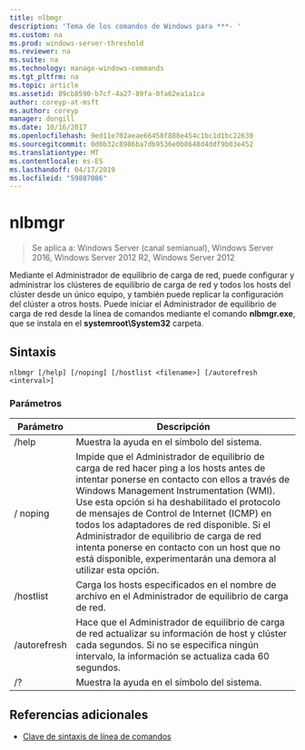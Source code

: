 ```yaml
---
title: nlbmgr
description: 'Tema de los comandos de Windows para ***- '
ms.custom: na
ms.prod: windows-server-threshold
ms.reviewer: na
ms.suite: na
ms.technology: manage-windows-commands
ms.tgt_pltfrm: na
ms.topic: article
ms.assetid: 89cb8590-b7cf-4a27-89fa-0fa62ea1a1ca
author: coreyp-at-msft
ms.author: coreyp
manager: dongill
ms.date: 10/16/2017
ms.openlocfilehash: 9ed11e702aeae66458f888e454c1bc1d1bc22630
ms.sourcegitcommit: 0d0b32c8986ba7db9536e0b8648d4ddf9b03e452
ms.translationtype: MT
ms.contentlocale: es-ES
ms.lasthandoff: 04/17/2019
ms.locfileid: "59887086"
---
```

# <a name="nlbmgr"></a>nlbmgr

>Se aplica a: Windows Server (canal semianual), Windows Server 2016, Windows Server 2012 R2, Windows Server 2012

Mediante el Administrador de equilibrio de carga de red, puede configurar y administrar los clústeres de equilibrio de carga de red y todos los hosts del clúster desde un único equipo, y también puede replicar la configuración del clúster a otros hosts. Puede iniciar el Administrador de equilibrio de carga de red desde la línea de comandos mediante el comando **nlbmgr.exe**, que se instala en el **systemroot\System32** carpeta.
## <a name="syntax"></a>Sintaxis
```
nlbmgr [/help] [/noping] [/hostlist <filename>] [/autorefresh <interval>]
```
### <a name="parameters"></a>Parámetros
|Parámetro|Descripción|
|-------|--------|
|/help|Muestra la ayuda en el símbolo del sistema.|
|/ noping|Impide que el Administrador de equilibrio de carga de red hacer ping a los hosts antes de intentar ponerse en contacto con ellos a través de Windows Management Instrumentation (WMI). Use esta opción si ha deshabilitado el protocolo de mensajes de Control de Internet (ICMP) en todos los adaptadores de red disponible. Si el Administrador de equilibrio de carga de red intenta ponerse en contacto con un host que no está disponible, experimentarán una demora al utilizar esta opción.|
|/hostlist <filename>|Carga los hosts especificados en el nombre de archivo en el Administrador de equilibrio de carga de red.|
|/autorefresh <interval>|Hace que el Administrador de equilibrio de carga de red actualizar su información de host y clúster cada <interval> segundos. Si no se especifica ningún intervalo, la información se actualiza cada 60 segundos.|
|/?|Muestra la ayuda en el símbolo del sistema.|
## <a name="additional-references"></a>Referencias adicionales
-   [Clave de sintaxis de línea de comandos](command-line-syntax-key.md)

